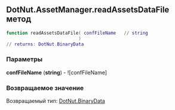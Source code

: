## DotNut.AssetManager.readAssetsDataFile метод


```lua
function readAssetsDataFile( confFileName   // string
                           )
// returns: DotNut.BinaryData
```


### Параметры

**confFileName** (**string**) - ![confFileName]

### Возвращаемое значение

Возвращаемый тип: [DotNut.BinaryData](../../DotNut/BinaryData.md)

